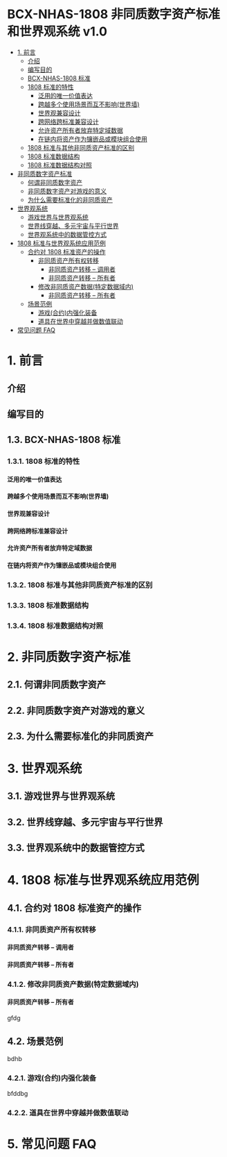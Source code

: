 # BCX-NHAS-1808 非同质数字资产标准 和世界观系统 v1.0  


- [1. 前言](#1.-前言)
  * [介绍](#介绍)
  * [编写目的](#编写目的)
  * [BCX-NHAS-1808 标准](#BCX-NHAS-1808-标准)
  * [1808 标准的特性](#1808-标准的特性)
    + [泛用的唯一价值表达](#泛用的唯一价值表达)
    + [跨越多个使用场景而互不影响\(世界墙\)](#跨越多个使用场景而互不影响\(世界墙\))
    + [世界观兼容设计](#世界观兼容设计)
    + [跨网络跨标准兼容设计](#跨网络跨标准兼容设计)
    + [允许资产所有者放弃特定域数据](#允许资产所有者放弃特定域数据)
    + [在链内将资产作为镶嵌品或模块组合使用](#在链内将资产作为镶嵌品或模块组合使用)
  * [1808 标准与其他非同质资产标准的区别](#1808-标准与其他非同质资产标准的区别)
  * [1808 标准数据结构](#1808-标准数据结构)
  * [1808 标准数据结构对照](#1808-标准数据结构对照)
- [非同质数字资产标准](#非同质数字资产标准)
  * [何谓非同质数字资产](#何谓非同质数字资产)
  * [非同质数字资产对游戏的意义](#非同质数字资产对游戏的意义)
  * [为什么需要标准化的非同质资产](#为什么需要标准化的非同质资产)
- [世界观系统](#世界观系统)
  * [游戏世界与世界观系统](#游戏世界与世界观系统)
  * [世界线穿越、多元宇宙与平行世界](#世界线穿越、多元宇宙与平行世界)
  * [世界观系统中的数据管控方式](#世界观系统中的数据管控方式)
- [1808 标准与世界观系统应用范例](#1808-标准与世界观系统应用范例)
  * [合约对 1808 标准资产的操作](#合约对-1808-标准资产的操作)
    + [非同质资产所有权转移](#非同质资产所有权转移)
      - [非同质资产转移 – 调用者](#非同质资产转移-–-调用者)
      - [非同质资产转移 – 所有者](#非同质资产转移-–-所有者)
    + [修改非同质资产数据\(特定数据域内\)](#修改非同质资产数据\(特定数据域内\))
      - [非同质资产转移 – 所有者](#非同质资产转移-–-所有者)
  * [场景范例](#场景范例)
    + [游戏\(合约\)内强化装备](#游戏\(合约\)内强化装备)
    + [道具在世界中穿越并做数值联动](#道具在世界中穿越并做数值联动)
- [常见问题 FAQ](#常见问题-FAQ)

# 1. 前言
## 介绍
## 编写目的
## 1.3. BCX-NHAS-1808 标准
### 1.3.1. 1808 标准的特性
#### 泛用的唯一价值表达
#### 跨越多个使用场景而互不影响(世界墙)
#### 世界观兼容设计
#### 跨网络跨标准兼容设计
#### 允许资产所有者放弃特定域数据
#### 在链内将资产作为镶嵌品或模块组合使用
### 1.3.2. 1808 标准与其他非同质资产标准的区别
### 1.3.3. 1808 标准数据结构
### 1.3.4. 1808 标准数据结构对照
# 2. 非同质数字资产标准
## 2.1. 何谓非同质数字资产
## 2.2. 非同质数字资产对游戏的意义
## 2.3. 为什么需要标准化的非同质资产
# 3. 世界观系统
## 3.1. 游戏世界与世界观系统
## 3.2. 世界线穿越、多元宇宙与平行世界
## 3.3. 世界观系统中的数据管控方式
# 4. 1808 标准与世界观系统应用范例
## 4.1. 合约对 1808 标准资产的操作
### 4.1.1. 非同质资产所有权转移
#### 非同质资产转移 – 调用者
#### 非同质资产转移 – 所有者
### 4.1.2. 修改非同质资产数据(特定数据域内)
#### 非同质资产转移 – 所有者

gfdg
## 4.2. 场景范例
bdhb
### 4.2.1. 游戏(合约)内强化装备

bfddbg
### 4.2.2. 道具在世界中穿越并做数值联动
# 5. 常见问题 FAQ


